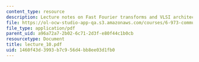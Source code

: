 ```yaml
---
content_type: resource
description: Lecture notes on Fast Fourier transforms and VLSI architectures.
file: https://ol-ocw-studio-app-qa.s3.amazonaws.com/courses/6-973-communication-system-design-spring-2006/1460f43d3993b7c956d4bb8ee03d1fb0_lecture_10.pdf
file_type: application/pdf
parent_uid: a96a72a7-2b02-6c71-2d3f-e80f44c1b0cb
resourcetype: Document
title: lecture_10.pdf
uid: 1460f43d-3993-b7c9-56d4-bb8ee03d1fb0
---
```


